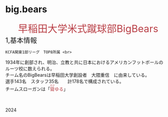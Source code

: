 # big.bears
<html>
  <head>
    <span style="font-size:220%">　<span style="color:#B94047">
  早稲田大学米式蹴球部BigBears</span> </span>　<br>
 <span style="font-size:150%"> 1,基本情報</span><br>
    
    KCFA関東1部リーグ　TOP8所属 <br>
  
  </head>
  1934年に創部され、明治、立教と共に日本におけるアメリカンフットボールのルーツ校に数えられる。 <br>
  チーム名のBigBearsは早稲田大学創設者　大隈重信　に由来している。<br>
  選手143名　スタッフ35名　　計178名で構成されている。<br>
  チームスローガンは「<span style="color:#B94047"><ruby>聳<rt>そび</rt></ruby>ゆる</span>」<br>
  <br>
  <br>
  
<body>
 
  2024
</body>
</html>
